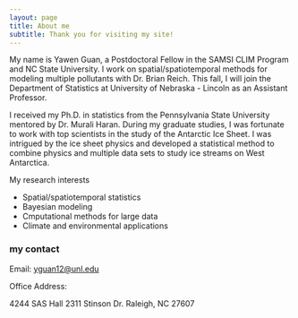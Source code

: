 ```yaml
---
layout: page
title: About me
subtitle: Thank you for visiting my site!
---
```


My name is Yawen Guan, a Postdoctoral Fellow in the SAMSI CLIM Program and NC State University. I work on spatial/spatiotemporal methods for modeling multiple pollutants with Dr. Brian Reich. This fall, I will join the Department of Statistics at University of Nebraska - Lincoln as an Assistant Professor.

I received my Ph.D. in statistics from the Pennsylvania State University mentored by Dr. Murali Haran. During my graduate studies, I was fortunate to work with top scientists in the study of the Antarctic Ice Sheet. I was intrigued by the ice sheet physics and developed a statistical method to combine physics and multiple data sets to study ice streams on West Antarctica. 

My research interests 
- Spatial/spatiotemporal statistics
- Bayesian modeling 
- Cmputational methods for large data
- Climate and environmental applications

### my contact
Email: yguan12@unl.edu

Office Address: 

4244 SAS Hall 
2311 Stinson Dr. 
Raleigh, NC 27607
